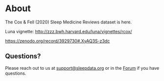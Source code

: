 # About

The Cox & Fell (2020) Sleep Medicine Reviews dataset is here.

Luna vignette: http://zzz.bwh.harvard.edu/luna/vignettes/rcox/

https://zenodo.org/record/3929730#.XyAQ3S-z3dc

## Questions?

Please reach out to us at support@sleepdata.org or in the [Forum](https://sleepdata.org/forum) if you have questions.
